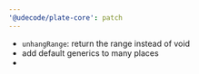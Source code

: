 ```yaml
---
'@udecode/plate-core': patch
---
```


- `unhangRange`: return the range instead of void
- add default generics to many places
- 
